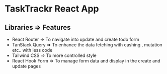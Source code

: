 # TaskTrackr React App

## Libraries => Features

-   React Router => To navigate into update and create todo form
-   TanStack Query => To enhance the data fetching with cashing , mutation etc.. with less code
-   Tailwind CSS => To more controlled style
-   React Hook Form => To manage form data and display in the create and update pages
